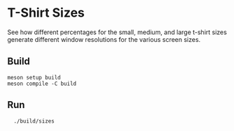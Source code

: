 # T-Shirt Sizes

See how different percentages for the small, medium,
and large t-shirt sizes generate different window
resolutions for the various screen sizes.

## Build

``` shell
meson setup build
meson compile -C build
```

## Run

``` shell
  ./build/sizes
```
